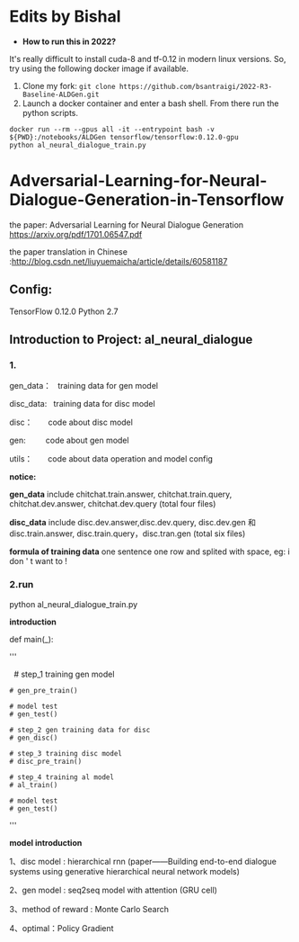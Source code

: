 # Edits by Bishal

* **How to run this in 2022?**

It's really difficult to install cuda-8 and tf-0.12 in modern linux versions. So, try using the following docker image if available.

1. Clone my fork: `git clone https://github.com/bsantraigi/2022-R3-Baseline-ALDGen.git`
2. Launch a docker container and enter a bash shell. From there run the python scripts.
```
docker run --rm --gpus all -it --entrypoint bash -v ${PWD}:/notebooks/ALDGen tensorflow/tensorflow:0.12.0-gpu
python al_neural_dialogue_train.py
```


# Adversarial-Learning-for-Neural-Dialogue-Generation-in-Tensorflow

the paper: Adversarial Learning for Neural Dialogue Generation    https://arxiv.org/pdf/1701.06547.pdf


the paper translation in Chinese :http://blog.csdn.net/liuyuemaicha/article/details/60581187
## Config:

TensorFlow 0.12.0  Python 2.7

## Introduction to Project: al_neural_dialogue 

### 1.

  
 gen_data：    training data for gen model
 
 disc_data:    training data for disc model
 
  disc：       code about disc model
  
  gen:         code about gen model
  
 utils：       code about data operation and model config

**notice:**

**gen_data** include  chitchat.train.answer, chitchat.train.query, chitchat.dev.answer, chitchat.dev.query (total four files)

**disc_data**  include disc.dev.answer,disc.dev.query, disc.dev.gen 和 disc.train.answer, disc.train.query，disc.tran.gen   (total six files)

**formula of training data**   one sentence one row and splited with space, eg:  i don ' t want to !


### 2.run


python al_neural_dialogue_train.py


**introduction**


def main(_):

'''

    # step_1 training gen model
    
    
    # gen_pre_train()

    # model test
    # gen_test()

    # step_2 gen training data for disc
    # gen_disc()

    # step_3 training disc model
    # disc_pre_train()

    # step_4 training al model
    # al_train()

    # model test
    # gen_test() 
'''

**model introduction**

1、disc model : hierarchical rnn (paper——Building end-to-end dialogue systems using generative hierarchical neural network models)

2、gen model : seq2seq model with attention (GRU cell)

3、method of reward : Monte Carlo Search

4、optimal：Policy Gradient

